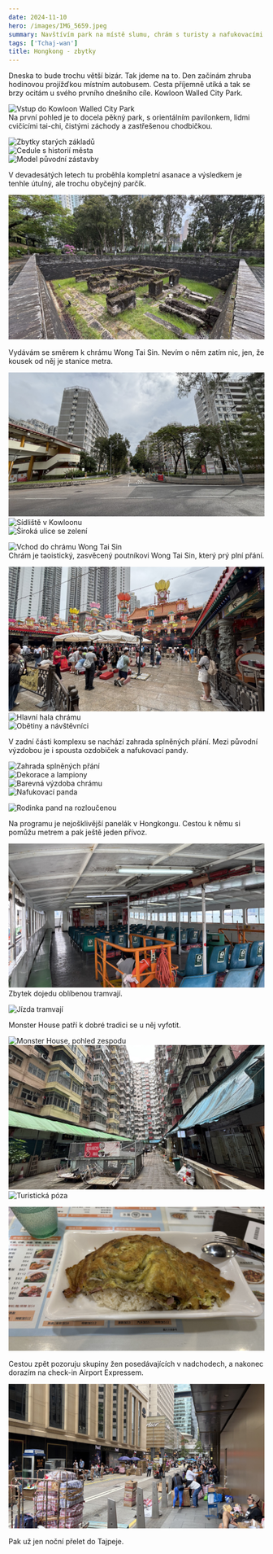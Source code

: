 ```yaml
---
date: 2024-11-10
hero: /images/IMG_5659.jpeg
summary: Navštívím park na místě slumu, chrám s turisty a nafukovacími pandami a nejošklivější panelák ve městě.
tags: ['Tchaj-wan']
title: Hongkong - zbytky
---
```


Dneska to bude trochu větší bizár. Tak jdeme na to. Den začínám zhruba hodinovou projížďkou místním autobusem. Cesta příjemně utíká a tak se brzy ocitám u svého prvního dnešního cíle. Kowloon Walled City Park.

![Vstup do Kowloon Walled City Park](/images/IMG_5659.jpeg)  
Na první pohled je to docela pěkný park, s orientálním pavilonkem, lidmi cvičícími tai-chi, čistými záchody a zastřešenou chodbičkou.

![Zbytky starých základů](/images/IMG_5655.jpeg)  
![Cedule s historií města](/images/IMG_5654.jpeg)  
![Model původní zástavby](/images/IMG_5660.jpeg)

V devadesátých letech tu proběhla kompletní asanace a výsledkem je tenhle útulný, ale trochu obyčejný parčík.

![Dochované zdivo původní pevnosti](/images/IMG_5661.jpeg)

Vydávám se směrem k chrámu Wong Tai Sin. Nevím o něm zatím nic, jen, že kousek od něj je stanice metra.

![Paneláky cestou k chrámu](/images/IMG_5663.jpeg)  
![Sídliště v Kowloonu](/images/IMG_5664.jpeg)  
![Široká ulice se zelení](/images/IMG_5665.jpeg)

![Vchod do chrámu Wong Tai Sin](/images/IMG_5668.jpeg)  
Chrám je taoistický, zasvěcený poutníkovi Wong Tai Sin, který prý plní přání.

![Lidé s vonnými tyčinkami](/images/IMG_5670.jpeg)  
![Hlavní hala chrámu](/images/IMG_5671.jpeg)  
![Obětiny a návštěvníci](/images/IMG_5669.jpeg)

V zadní části komplexu se nachází zahrada splněných přání. Mezi původní výzdobou je i spousta ozdobiček a nafukovací pandy.

![Zahrada splněných přání](/images/IMG_5674.jpeg)  
![Dekorace a lampiony](/images/IMG_5675.jpeg)  
![Barevná výzdoba chrámu](/images/IMG_5676.jpeg)  
![Nafukovací panda](/images/IMG_5677.jpeg)

![Rodinka pand na rozloučenou](/images/IMG_5678.jpeg)

Na programu je nejošklivější panelák v Hongkongu. Cestou k němu si pomůžu metrem a pak ještě jeden přívoz.

![Výhled z přívozu](/images/IMG_5680.jpeg)  
Zbytek dojedu oblíbenou tramvají.

![Jízda tramvají](/images/IMG_5683.jpeg)

Monster House patří k dobré tradici se u něj vyfotit.

![Monster House, pohled zespodu](/images/IMG_5685.jpeg)  
![Detail panelového komplexu](/images/IMG_5688.jpeg)  
![Turistická póza](/images/IMG_5689.jpeg)

![Čínská omeleta na rýži](/images/IMG_5691.jpeg)

Cestou zpět pozoruju skupiny žen posedávajících v nadchodech, a nakonec dorazím na check-in Airport Expressem.

![Fronta na přepravu na Filipíny](/images/IMG_5695.jpeg)

Pak už jen noční přelet do Tajpeje.